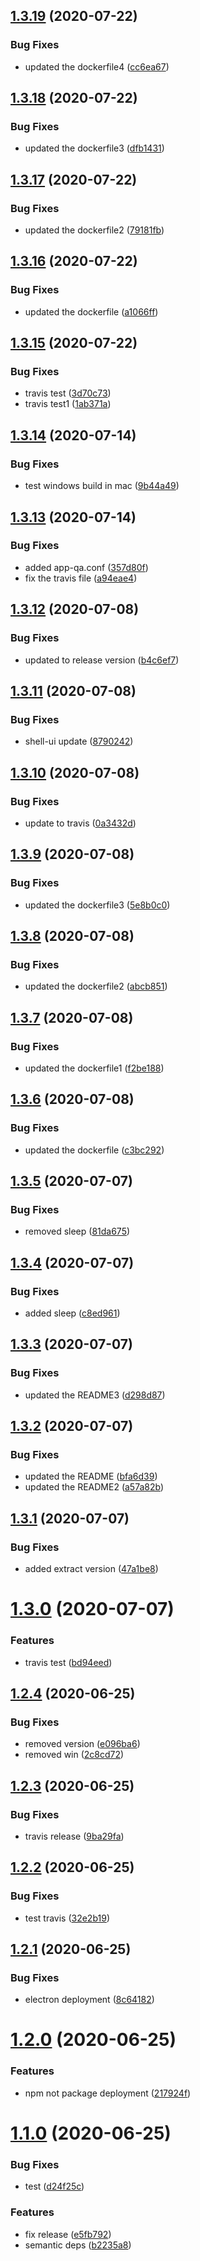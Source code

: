## [1.3.19](https://github.com/jamilomar/ui-electron-app/compare/v1.3.18...v1.3.19) (2020-07-22)


### Bug Fixes

* updated the dockerfile4 ([cc6ea67](https://github.com/jamilomar/ui-electron-app/commit/cc6ea6784cb62da267d72fda81e74339ed38ad7f))

## [1.3.18](https://github.com/jamilomar/ui-electron-app/compare/v1.3.17...v1.3.18) (2020-07-22)


### Bug Fixes

* updated the dockerfile3 ([dfb1431](https://github.com/jamilomar/ui-electron-app/commit/dfb1431a949bf438c4238111850464425f48d134))

## [1.3.17](https://github.com/jamilomar/ui-electron-app/compare/v1.3.16...v1.3.17) (2020-07-22)


### Bug Fixes

* updated the dockerfile2 ([79181fb](https://github.com/jamilomar/ui-electron-app/commit/79181fbf60f731e18d6a2773c082488091f84789))

## [1.3.16](https://github.com/jamilomar/ui-electron-app/compare/v1.3.15...v1.3.16) (2020-07-22)


### Bug Fixes

* updated the dockerfile ([a1066ff](https://github.com/jamilomar/ui-electron-app/commit/a1066ff2c22e0a35f805a9bf4e87c6fd1498fc41))

## [1.3.15](https://github.com/jamilomar/ui-electron-app/compare/v1.3.14...v1.3.15) (2020-07-22)


### Bug Fixes

* travis test ([3d70c73](https://github.com/jamilomar/ui-electron-app/commit/3d70c73249f4631de2046899e02f012123c885e1))
* travis test1 ([1ab371a](https://github.com/jamilomar/ui-electron-app/commit/1ab371a3ec4bd8f34200332bc7682264942d7b37))

## [1.3.14](https://github.com/jamilomar/ui-electron-app/compare/v1.3.13...v1.3.14) (2020-07-14)


### Bug Fixes

* test windows build in mac ([9b44a49](https://github.com/jamilomar/ui-electron-app/commit/9b44a49cfb52ca9b72e7a7ccc15e2affcf5ca172))

## [1.3.13](https://github.com/jamilomar/ui-electron-app/compare/v1.3.12...v1.3.13) (2020-07-14)


### Bug Fixes

* added app-qa.conf ([357d80f](https://github.com/jamilomar/ui-electron-app/commit/357d80f41c85a973c5ffdde4b82955d77d0b2365))
* fix the travis file ([a94eae4](https://github.com/jamilomar/ui-electron-app/commit/a94eae41d9d0702a34697e1e19226dc815b15502))

## [1.3.12](https://github.com/jamilomar/ui-electron-app/compare/v1.3.11...v1.3.12) (2020-07-08)


### Bug Fixes

* updated to release version ([b4c6ef7](https://github.com/jamilomar/ui-electron-app/commit/b4c6ef72491e260125eb1db429701d4aa4f01e66))

## [1.3.11](https://github.com/jamilomar/ui-electron-app/compare/v1.3.10...v1.3.11) (2020-07-08)


### Bug Fixes

* shell-ui update ([8790242](https://github.com/jamilomar/ui-electron-app/commit/8790242424cd9e9f1ad1aeb6ea5e08c027facbbc))

## [1.3.10](https://github.com/jamilomar/ui-electron-app/compare/v1.3.9...v1.3.10) (2020-07-08)


### Bug Fixes

* update to travis ([0a3432d](https://github.com/jamilomar/ui-electron-app/commit/0a3432d25af0dc92d0418fa4b9f702e4e60e5f27))

## [1.3.9](https://github.com/jamilomar/ui-electron-app/compare/v1.3.8...v1.3.9) (2020-07-08)


### Bug Fixes

* updated the dockerfile3 ([5e8b0c0](https://github.com/jamilomar/ui-electron-app/commit/5e8b0c08cb627c28349437755042cc8c14025b7c))

## [1.3.8](https://github.com/jamilomar/ui-electron-app/compare/v1.3.7...v1.3.8) (2020-07-08)


### Bug Fixes

* updated the dockerfile2 ([abcb851](https://github.com/jamilomar/ui-electron-app/commit/abcb8515337c98a76f6a4e012d59fd31b1513128))

## [1.3.7](https://github.com/jamilomar/ui-electron-app/compare/v1.3.6...v1.3.7) (2020-07-08)


### Bug Fixes

* updated the dockerfile1 ([f2be188](https://github.com/jamilomar/ui-electron-app/commit/f2be188fa1b6db87c94f6a245db7d6a2abbf652c))

## [1.3.6](https://github.com/jamilomar/ui-electron-app/compare/v1.3.5...v1.3.6) (2020-07-08)


### Bug Fixes

* updated the dockerfile ([c3bc292](https://github.com/jamilomar/ui-electron-app/commit/c3bc29288a00533eaa493dadd4d17acd049f9c35))

## [1.3.5](https://github.com/jamilomar/ui-electron-app/compare/v1.3.4...v1.3.5) (2020-07-07)


### Bug Fixes

* removed sleep ([81da675](https://github.com/jamilomar/ui-electron-app/commit/81da675e75e748b2e9dc16de603159664f0aac46))

## [1.3.4](https://github.com/jamilomar/ui-electron-app/compare/v1.3.3...v1.3.4) (2020-07-07)


### Bug Fixes

* added sleep ([c8ed961](https://github.com/jamilomar/ui-electron-app/commit/c8ed961bb6ab43a952f4f68ba5815ac5b2de0497))

## [1.3.3](https://github.com/jamilomar/ui-electron-app/compare/v1.3.2...v1.3.3) (2020-07-07)


### Bug Fixes

* updated the README3 ([d298d87](https://github.com/jamilomar/ui-electron-app/commit/d298d87d4ce4c4801362aa1aecf96ba0f51e02bf))

## [1.3.2](https://github.com/jamilomar/ui-electron-app/compare/v1.3.1...v1.3.2) (2020-07-07)


### Bug Fixes

* updated the README ([bfa6d39](https://github.com/jamilomar/ui-electron-app/commit/bfa6d39fcb15fef3936f54dab9332670382233e6))
* updated the README2 ([a57a82b](https://github.com/jamilomar/ui-electron-app/commit/a57a82bc582f6c82a2b66a98f6976729eed4dcc3))

## [1.3.1](https://github.com/jamilomar/ui-electron-app/compare/v1.3.0...v1.3.1) (2020-07-07)


### Bug Fixes

* added extract version ([47a1be8](https://github.com/jamilomar/ui-electron-app/commit/47a1be809758e3ff20b7145c4fafd3aaf8f847e9))

# [1.3.0](https://github.com/jamilomar/ui-electron-app/compare/v1.2.4...v1.3.0) (2020-07-07)


### Features

* travis test ([bd94eed](https://github.com/jamilomar/ui-electron-app/commit/bd94eed11823e461c80d4ff8f9ed1394ba316bc0))

## [1.2.4](https://github.com/jamilomar/ui-electron-app/compare/v1.2.3...v1.2.4) (2020-06-25)


### Bug Fixes

* removed version ([e096ba6](https://github.com/jamilomar/ui-electron-app/commit/e096ba692d6a802278342993be78f3a74fa44863))
* removed win ([2c8cd72](https://github.com/jamilomar/ui-electron-app/commit/2c8cd727405ecd548d52012fc698f244b48454c0))

## [1.2.3](https://github.com/jamilomar/ui-electron-app/compare/v1.2.2...v1.2.3) (2020-06-25)


### Bug Fixes

* travis release ([9ba29fa](https://github.com/jamilomar/ui-electron-app/commit/9ba29fa61d332d5120fb4dae481897b28ca3209e))

## [1.2.2](https://github.com/jamilomar/ui-electron-app/compare/v1.2.1...v1.2.2) (2020-06-25)


### Bug Fixes

* test travis ([32e2b19](https://github.com/jamilomar/ui-electron-app/commit/32e2b19238e07b0993810c4ce970df592cd2c33d))

## [1.2.1](https://github.com/jamilomar/ui-electron-app/compare/v1.2.0...v1.2.1) (2020-06-25)


### Bug Fixes

* electron deployment ([8c64182](https://github.com/jamilomar/ui-electron-app/commit/8c64182efb3a3b0f2477ec23e6cb9f45989bfd62))

# [1.2.0](https://github.com/jamilomar/ui-electron-app/compare/v1.1.0...v1.2.0) (2020-06-25)


### Features

* npm not package deployment ([217924f](https://github.com/jamilomar/ui-electron-app/commit/217924f5f90a8587f63cf1b148ef8a45753ebc65))

# [1.1.0](https://github.com/jamilomar/ui-electron-app/compare/v1.0.2...v1.1.0) (2020-06-25)


### Bug Fixes

* test ([d24f25c](https://github.com/jamilomar/ui-electron-app/commit/d24f25c718a59cbbd1d743269ba1fbba841ead93))


### Features

* fix release ([e5fb792](https://github.com/jamilomar/ui-electron-app/commit/e5fb79205ae79482e9c5be55e21cfc6f1694753d))
* semantic deps ([b2235a8](https://github.com/jamilomar/ui-electron-app/commit/b2235a8a7c275e7961234a54947753d697f535ca))

